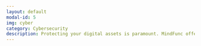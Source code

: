```yaml
---
layout: default
modal-id: 5
img: cyber
category: Cybersecurity
description: Protecting your digital assets is paramount. MindFunc offers comprehensive cybersecurity solutions, safeguarding your software and data from potential threats. From penetration testing to robust encryption, we prioritize the security of your digital infrastructure.
---
```

